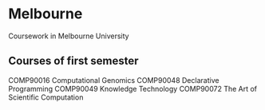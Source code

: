 # Melbourne
Coursework in Melbourne University

## Courses of first semester
COMP90016 Computational Genomics
COMP90048 Declarative Programming
COMP90049 Knowledge Technology
COMP90072 The Art of Scientific Computation
